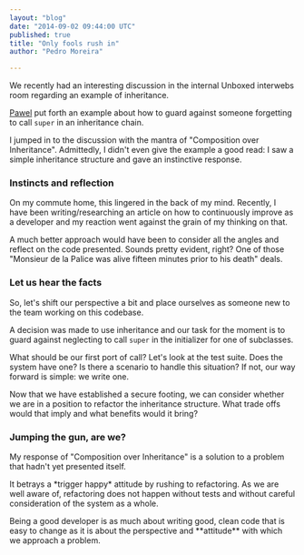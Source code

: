 ```yaml
---
layout: "blog"
date: "2014-09-02 09:44:00 UTC"
published: true
title: "Only fools rush in"
author: "Pedro Moreira"

---
```


We recently had an interesting discussion in the internal Unboxed interwebs room regarding an example of inheritance.  [Pawel](http://www.unboxedconsulting.com/people/pawel-janiak) put forth an example about how to guard against someone forgetting to call `super` in an inheritance chain.  I jumped in to the discussion with the mantra of "Composition over Inheritance". Admittedly, I didn't even give the example a good read: I saw a simple inheritance structure and gave an instinctive response.  ### Instincts and reflection  On my commute home, this lingered in the back of my mind. Recently, I have been writing/researching an article on how to continuously improve as a developer and my reaction went against the grain of my thinking on that.  A much better approach would have been to consider all the angles and reflect on the code presented. Sounds pretty evident, right? One of those "Monsieur de la Palice was alive fifteen minutes prior to his death" deals.  ### Let us hear the facts  So, let's shift our perspective a bit and place ourselves as someone new to the team working on this codebase.  A decision was made to use inheritance and our task for the moment is to guard against neglecting to call `super` in the initializer for one of subclasses.  What should be our first port of call? Let's look at the test suite. Does the system have one? Is there a scenario to handle this situation? If not, our way forward is simple: we write one.  Now that we have established a secure footing, we can consider whether we are in a position to refactor the inheritance structure. What trade offs would that imply and what benefits would it bring?  ### Jumping the gun, are we?  My response of "Composition over Inheritance" is a solution to a problem that hadn't yet presented itself.  It betrays a \*trigger happy\* attitude by rushing to refactoring. As we are well aware of, refactoring does not happen without tests and without careful consideration of the system as a whole.  Being a good developer is as much about writing good, clean code that is easy to change as it is about the perspective and \*\*attitude\*\* with which we approach a problem.


